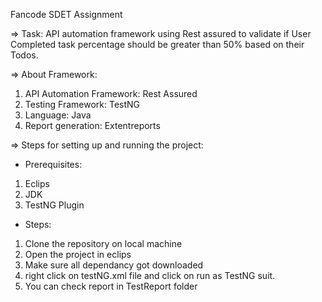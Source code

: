 Fancode SDET Assignment


=> Task: 
   API automation framework using Rest assured to validate if User Completed task percentage should be greater than 50% based on their Todos.

   
=> About Framework:

1. API Automation Framework: Rest Assured
2. Testing Framework: TestNG
3. Language: Java
4. Report generation: Extentreports


=> Steps for setting up and running the project:

* Prerequisites:

1. Eclips
2. JDK
3. TestNG Plugin

* Steps:

1. Clone the repository on local machine
2. Open the project in eclips
3. Make sure all dependancy got downloaded
4. right click on testNG.xml file and click on run as TestNG suit.
5. You can check report in TestReport folder 
